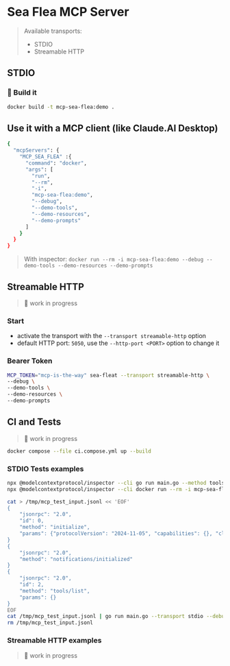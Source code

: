 # Sea Flea MCP Server
> Available transports:
> - STDIO
> - Streamable HTTP


## STDIO

### 🐳 Build it

```bash
docker build -t mcp-sea-flea:demo .
```

## Use it with a MCP client (like Claude.AI Desktop)

```bash
{
  "mcpServers": {
    "MCP_SEA_FLEA" :{
      "command": "docker",
      "args": [
        "run",
        "--rm",
        "-i",
        "mcp-sea-flea:demo",
        "--debug",
        "--demo-tools",
        "--demo-resources",
        "--demo-prompts"
      ]
    }
  }
}
```
> With inspector: `docker run --rm -i mcp-sea-flea:demo --debug --demo-tools --demo-resources --demo-prompts`


## Streamable HTTP
> 🚧 work in progress

### Start

- activate the transport with the `--transport streamable-http` option
- default HTTP port: `5050`, use the `--http-port <PORT>` option to change it


### Bearer Token

```bash
MCP_TOKEN="mcp-is-the-way" sea-fleat --transport streamable-http \
--debug \
--demo-tools \
--demo-resources \
--demo-prompts
```

## CI and Tests
> 🚧 work in progress

```bash
docker compose --file ci.compose.yml up --build
```

### STDIO Tests examples

```bash
npx @modelcontextprotocol/inspector --cli go run main.go --method tools/list
npx @modelcontextprotocol/inspector --cli docker run --rm -i mcp-sea-flea:demo --method tools/list
```

```bash
cat > /tmp/mcp_test_input.jsonl << 'EOF'
{
    "jsonrpc": "2.0", 
    "id": 0, 
    "method": "initialize", 
    "params": {"protocolVersion": "2024-11-05", "capabilities": {}, "clientInfo": {"name": "test", "version": "1.0.0"}}
}
{
    "jsonrpc": "2.0", 
    "method": "notifications/initialized"
}
{
    "jsonrpc": "2.0", 
    "id": 2, 
    "method": "tools/list", 
    "params": {}
}
EOF
cat /tmp/mcp_test_input.jsonl | go run main.go --transport stdio --debug --demo-tools --demo-resources --demo-prompts | jq -s '.'
rm /tmp/mcp_test_input.jsonl
```


### Streamable HTTP examples
> 🚧 work in progress
